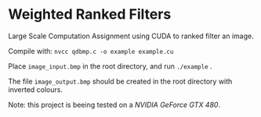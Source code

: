 # Weighted Ranked Filters

Large Scale Computation Assignment using CUDA to ranked filter an image.

Compile with:  ```nvcc qdbmp.c -o example example.cu```

Place ```image_input.bmp``` in the root directory, and run ```./example``` .

The file ```image_output.bmp``` should be created in the root directory with inverted colours.

Note: this project is beeing tested on a _NVIDIA GeForce GTX 480_.
